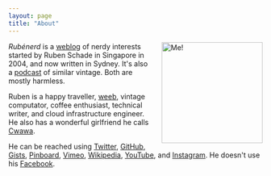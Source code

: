 ```yaml
---
layout: page
title: "About"
---
```

<img src="https://rubenerd.com/files/2017/me.jpg" alt="Me!" style="float:right; margin:0 0 10px 20px; height:200px; width:200px;" />

*Rubénerd* is a [weblog] of nerdy interests started by Ruben Schade in Singapore in 2004, and now written in Sydney. It's also a [podcast] of similar vintage. Both are mostly harmless.

Ruben is a happy traveller, [weeb], vintage computator, coffee enthusiast, technical writer, and cloud infrastructure engineer. He also has a wonderful girlfriend he calls [Cwawa].

He can be reached using [Twitter], [GitHub], [Gists], [Pinboard], [Vimeo], [Wikipedia], [YouTube], and [Instagram]. He doesn't use his [Facebook].

[weblog]: https://rubenerd.com/
[podcast]: https://rubenerd.com/show/
[weeb]: https://rubenerd.com/anime/
[Twitter]: https://twitter.com/Rubenerd
[Cwawa]: http://kirinyan.net/

[Pinboard]: https://pinboard.in/u:Rubenerd
[GitHub]: https://github.com/rubenerd
[Gists]: https://gist.github.com/rubenerd
[Flickr]: https://flickr.com/photos/rubenerd
[Instagram]: https://instagram.com/RubenSchade
[Wikipedia]: https://en.wikipedia.org/wiki/User:RubenSchade
[Facebook]: https://facebook.com/ruben.schade
[YouTube]: https://www.youtube.com/user/rubenerd
[Vimeo]: https://vimeo.com/rubenerd

